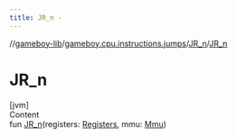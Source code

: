 ```yaml
---
title: JR_n -
---
```

//[gameboy-lib](../../index.md)/[gameboy.cpu.instructions.jumps](../index.md)/[JR_n](index.md)/[JR_n](-j-r_n.md)



# JR_n  
[jvm]  
Content  
fun [JR_n](-j-r_n.md)(registers: [Registers](../../gameboy.cpu/-registers/index.md), mmu: [Mmu](../../gameboy.memory/-mmu/index.md))  



